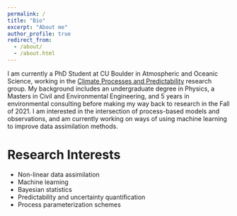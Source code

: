 ```yaml
---
permalink: /
title: "Bio"
excerpt: "About me"
author_profile: true
redirect_from: 
  - /about/
  - /about.html
---
```


I am currently a PhD Student at CU Boulder in Atmospheric and Oceanic Science, working in the [Climate Processes and Predictability](aneeshhcs.com) research group. My background includes an undergraduate degree in Physics, a Masters in Civil and Environmental Engineering, and 5 years in environmental consulting before making my way back to research in the Fall of 2021. I am interested in the intersection of process-based models and observations, and am currently working on ways of using machine learning to improve data assimilation methods.

# Research Interests
* Non-linear data assimilation
* Machine learning
* Bayesian statistics
* Predictability and uncertainty quantification
* Process parameterization schemes